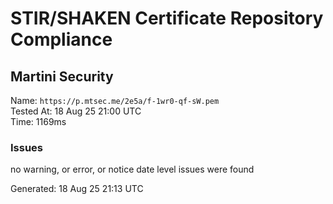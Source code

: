 # STIR/SHAKEN Certificate Repository Compliance

## Martini Security

Name: `https://p.mtsec.me/2e5a/f-1wr0-qf-sW.pem`\
Tested At: 18 Aug 25 21:00 UTC\
Time: 1169ms

### Issues

no warning, or error, or notice date level issues were found

Generated: 18 Aug 25 21:13 UTC